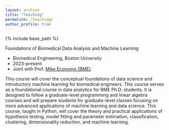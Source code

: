 ```yaml
---
layout: archive
title: "Teaching"
permalink: /teaching/
author_profile: true
---
```


{% include base_path %}

Foundations of Biomedical Data Analysis and Machine Learning
* Biomedical Engineering, Boston University
* 2023-present 
* Joint with Prof. [Mike Economo (BME)](https://www.bu.edu/eng/profile/michael-economo-ph-d/).

This course will cover the conceptual foundations of data science and introductory machine learning for biomedical engineers. This course serves as a foundational course in data analytics for BME Ph.D. students. It is designed to follow a graduate-level programming and linear algebra courses and will prepare students for graduate-level classes focusing on more advanced applications of machine learning and data science. This course, taught in Python, will cover the theory and practical applications of hypothesis testing, model fitting and parameter estimation, classification, clustering, dimensionality reduction, and machine learning.  